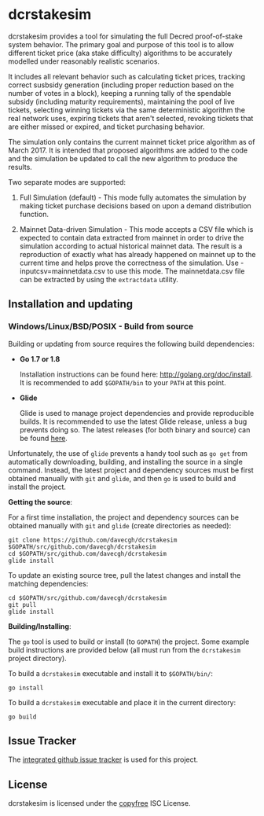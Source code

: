 dcrstakesim
===========

dcrstakesim provides a tool for simulating the full Decred proof-of-stake system
behavior.  The primary goal and purpose of this tool is to allow different
ticket price (aka stake difficulty) algorithms to be accurately modelled under
reasonably realistic scenarios.

It includes all relevant behavior such as calculating ticket prices, tracking
correct susbsidy generation (including proper reduction based on the number of
votes in a block), keeping a running tally of the spendable subsidy (including
maturity requirements), maintaining the pool of live tickets, selecting winning
tickets via the same deterministic algorithm the real network uses, expiring
tickets that aren't selected, revoking tickets that are either missed or
expired, and ticket purchasing behavior.

The simulation only contains the current mainnet ticket price algorithm as of
March 2017.  It is intended that proposed algorithms are added to the code and
the simulation be updated to call the new algorithm to produce the results.

Two separate modes are supported:

  1. Full Simulation (default) - This mode fully automates the simulation by
     making ticket purchase decisions based on upon a demand distribution
     function.

  2. Mainnet Data-driven Simulation - This mode accepts a CSV file which is
     expected to contain data extracted from mainnet in order to drive the
	 simulation according to actual historical mainnet data.  The result is a
     reproduction of exactly what has already happened on mainnet up to the
	 current time and helps prove the correctness of the simulation.  Use
	 -inputcsv=mainnetdata.csv to use this mode.  The mainnetdata.csv file can
	 be extracted by using the `extractdata` utility.

## Installation and updating

### Windows/Linux/BSD/POSIX - Build from source

Building or updating from source requires the following build dependencies:

- **Go 1.7 or 1.8**

  Installation instructions can be found here: http://golang.org/doc/install.
  It is recommended to add `$GOPATH/bin` to your `PATH` at this point.

- **Glide**

  Glide is used to manage project dependencies and provide reproducible builds.
  It is recommended to use the latest Glide release, unless a bug prevents doing
  so.  The latest releases (for both binary and source) can be found
  [here](https://github.com/Masterminds/glide/releases).

Unfortunately, the use of `glide` prevents a handy tool such as `go get` from
automatically downloading, building, and installing the source in a single
command.  Instead, the latest project and dependency sources must be first
obtained manually with `git` and `glide`, and then `go` is used to build and
install the project.

**Getting the source**:

For a first time installation, the project and dependency sources can be
obtained manually with `git` and `glide` (create directories as needed):

```
git clone https://github.com/davecgh/dcrstakesim $GOPATH/src/github.com/davecgh/dcrstakesim
cd $GOPATH/src/github.com/davecgh/dcrstakesim
glide install
```

To update an existing source tree, pull the latest changes and install the
matching dependencies:

```
cd $GOPATH/src/github.com/davecgh/dcrstakesim
git pull
glide install
```

**Building/Installing**:

The `go` tool is used to build or install (to `GOPATH`) the project.  Some
example build instructions are provided below (all must run from the
`dcrstakesim` project directory).

To build a `dcrstakesim` executable and install it to `$GOPATH/bin/`:

```
go install
```

To build a `dcrstakesim` executable and place it in the current directory:

```
go build
```

## Issue Tracker

The [integrated github issue tracker](https://github.com/davecgh/dcrstakesim/issues)
is used for this project.

## License

dcrstakesim is licensed under the [copyfree](http://copyfree.org) ISC License.
